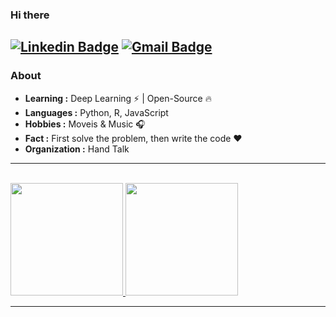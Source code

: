 ### Hi there
[![Linkedin Badge](https://img.shields.io/badge/-Wesley_Maia-blue?style=flat-square&logo=Linkedin&logoColor=white&link=https://https://www.linkedin.com/in/wesley-maia-62009612a/)](https://www.linkedin.com/in/wesley-maia-62009612a/) [![Gmail Badge](https://img.shields.io/badge/-wesleymaia999@gmail.com-c14438?style=flat-square&logo=Gmail&logoColor=white&link=mailto:wesleymaia999@gmail.com)](mailto:wesleymaia999@gmail.com)
---------------------------------------------------------------------------------------------------------------------------------------------------------------------------------
### About

-  **Learning :** Deep Learning :zap: | Open-Source :fire:	
-  **Languages :** Python, R, JavaScript
-  **Hobbies :** Moveis & Music :headphones:
-  **Fact :** First solve the problem, then write the code :heart: 
-  **Organization :** Hand Talk

---------------------------------------------------------------------------------------------------------------------------------------------------------------------------------

<br/>

<a href="https://github.com/WMaia9">
  <img height="180em" src="https://github-readme-stats.vercel.app/api?username=WMaia9&theme=buefy&show_icons=true" />
  <img height="180em" src="https://github-readme-stats.vercel.app/api/top-langs/?username=WMaia9&theme=buefy&layout=compact" />
</a>

<br/>

---------------------------------------------------------------------------------------------------------------------------------------------------------------------------------
